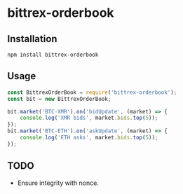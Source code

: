 # bittrex-orderbook

## Installation

```
npm install bittrex-orderbook
```

## Usage

```javascript
const BittrexOrderBook = require('bittrex-orderbook');
const bit = new BittrexOrderBook;

bit.market('BTC-XMR').on('bidUpdate', (market) => {
    console.log('XMR bids', market.bids.top(5));
});
bit.market('BTC-ETH').on('askUpdate', (market) => {
    console.log('ETH asks', market.bids.top(5));
});
```

## TODO

* Ensure integrity with nonce.
